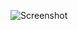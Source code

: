 ![Screenshot](https://raw.githubusercontent.com/Cryakl/Ultimate-RAT-Collection/refs/heads/main/SilverFox/HackBrian%20VIP%e4%bc%9a%e5%91%98%e7%89%88/Screenshot.png)
